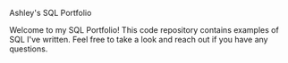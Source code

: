 Ashley's SQL Portfolio

Welcome to my SQL Portfolio! This code repository contains examples of SQL I've written. Feel free to take a look and reach out if you have any questions.
